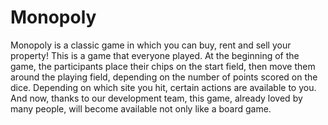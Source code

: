 # Monopoly

Monopoly is a classic game in which you can buy, rent and sell your property! This is a game that everyone played. At the beginning of the game, the participants place their chips on the start field, then move them around the playing field, depending on the number of points scored on the dice. Depending on which site you hit, certain actions are available to you. And now, thanks to our development team, this game, already loved by many people, will become available not only like a board game.
